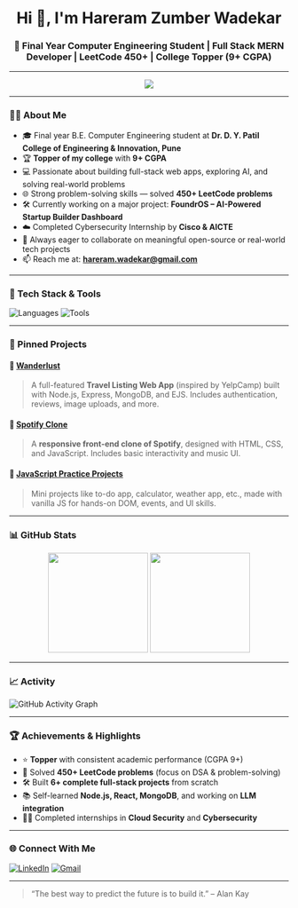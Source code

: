 <h1 align="center">Hi 👋, I'm Hareram Zumber Wadekar</h1>
<h3 align="center">🚀 Final Year Computer Engineering Student | Full Stack MERN Developer | LeetCode 450+ | College Topper (9+ CGPA)</h3>

---

<p align="center">
  <img src="https://readme-typing-svg.herokuapp.com?font=Fira+Code&duration=2000&pause=1000&color=00C4FF&center=true&vCenter=true&width=450&lines=Code.+Build.+Solve.+Repeat.;MERN+Stack+%7C+JavaScript+%7C+Java+%7C+AI+%7C+Cloud;Passionate+Engineer+%7C+Tech+Explorer+%7C+Lifelong+Learner" />
</p>

---

### 🧑‍🎓 About Me

- 🎓 Final year B.E. Computer Engineering student at **Dr. D. Y. Patil College of Engineering & Innovation, Pune**
- 🏆 **Topper of my college** with **9+ CGPA**
- 💻 Passionate about building full-stack web apps, exploring AI, and solving real-world problems
- 🌐 Strong problem-solving skills — solved **450+ LeetCode problems**
- 🛠️ Currently working on a major project: **FoundrOS – AI-Powered Startup Builder Dashboard**
- ☁️ Completed Cybersecurity Internship by **Cisco & AICTE**
- 🤝 Always eager to collaborate on meaningful open-source or real-world tech projects
- 📫 Reach me at: **hareram.wadekar@gmail.com**

---

### 🚀 Tech Stack & Tools

![Languages](https://skillicons.dev/icons?i=java,python,javascript,html,css,react,nodejs,express,mongodb,mysql)
![Tools](https://skillicons.dev/icons?i=git,github,vscode,postman,bootstrap)

---

### 📌 Pinned Projects

#### 🔹 [Wanderlust](https://github.com/hareramwadekar/wanderlust)
> A full-featured **Travel Listing Web App** (inspired by YelpCamp) built with Node.js, Express, MongoDB, and EJS. Includes authentication, reviews, image uploads, and more.

#### 🔹 [Spotify Clone](https://github.com/hareramwadekar/spotify-clone)
> A **responsive front-end clone of Spotify**, designed with HTML, CSS, and JavaScript. Includes basic interactivity and music UI.

#### 🔹 [JavaScript Practice Projects](https://github.com/hareramwadekar/javascript-projects)
> Mini projects like to-do app, calculator, weather app, etc., made with vanilla JS for hands-on DOM, events, and UI skills.

---

### 📊 GitHub Stats

<p align="center">
  <img src="https://github-readme-stats.vercel.app/api?username=hareram16&show_icons=true&theme=radical" height="180"/>
  <img src="https://github-readme-stats.vercel.app/api/top-langs/?username=hareram16&layout=compact&theme=radical" height="180"/>
</p>

---

### 📈 Activity

![GitHub Activity Graph](https://github-readme-activity-graph.vercel.app/graph?username=hareram16&theme=dracula)

---

### 🏆 Achievements & Highlights

- ⭐ **Topper** with consistent academic performance (CGPA 9+)
- 🧠 Solved **450+ LeetCode problems** (focus on DSA & problem-solving)
- 🛠️ Built **6+ complete full-stack projects** from scratch
- 📚 Self-learned **Node.js, React, MongoDB**, and working on **LLM integration**
- 👨‍💻 Completed internships in **Cloud Security** and **Cybersecurity**

---

### 🌐 Connect With Me

[![LinkedIn](https://img.shields.io/badge/LinkedIn-blue?logo=linkedin&style=for-the-badge)](https://www.linkedin.com/in/hareramwadekar/)
[![Gmail](https://img.shields.io/badge/Gmail-red?logo=gmail&style=for-the-badge)](mailto:hareram.wadekar@gmail.com)

---

> “The best way to predict the future is to build it.” – Alan Kay


